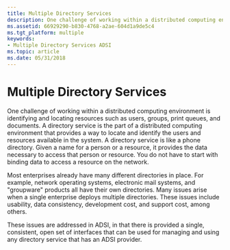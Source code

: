 ```yaml
---
title: Multiple Directory Services
description: One challenge of working within a distributed computing environment is identifying and locating resources such as users, groups, print queues, and documents.
ms.assetid: 66929290-b830-4768-a2ae-604d1a9de5c4
ms.tgt_platform: multiple
keywords:
- Multiple Directory Services ADSI
ms.topic: article
ms.date: 05/31/2018
---
```


# Multiple Directory Services

One challenge of working within a distributed computing environment is identifying and locating resources such as users, groups, print queues, and documents. A directory service is the part of a distributed computing environment that provides a way to locate and identify the users and resources available in the system. A directory service is like a phone directory. Given a name for a person or a resource, it provides the data necessary to access that person or resource. You do not have to start with binding data to access a resource on the network.

Most enterprises already have many different directories in place. For example, network operating systems, electronic mail systems, and "groupware" products all have their own directories. Many issues arise when a single enterprise deploys multiple directories. These issues include usability, data consistency, development cost, and support cost, among others.

These issues are addressed in ADSI, in that there is provided a single, consistent, open set of interfaces that can be used for managing and using any directory service that has an ADSI provider.

 

 




